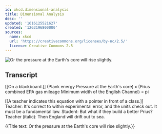 ```yaml
---
id: xkcd.dimensional-analysis
title: Dimensional Analysis
desc: ''
updated: '1616125521627'
created: '1263196800000'
sources:
  name: xkcd
  url: 'https://creativecommons.org/licenses/by-nc/2.5/'
  license: Creative Commons 2.5
---
```

![Or the pressure at the Earth's core will rise slightly.](https://imgs.xkcd.com/comics/dimensional_analysis.png)

## Transcript
[[On a blackboard.]]
(Plank energy
Pressure at the Earth's core) x (Prius combined EPA gas mileage
Minimum width of the English Channel) = pi

[[A teacher indicates this equation with a pointer in front of a class.]]
Teacher: It's correct to within experimental error, and the units check out. It must be a fundamental law.
Student: But what if they build a better Prius?
Teacher (italic): Then England will drift out to sea.

{{Title text: Or the pressure at the Earth's core will rise slightly.}}
